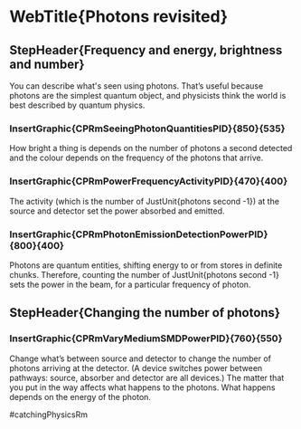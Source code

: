 # WebTitle{Photons revisited}

## StepHeader{Frequency and energy, brightness and number}

You can describe what's seen using photons. That’s useful because photons are the simplest quantum object, and physicists think the world is best described by quantum physics.

### InsertGraphic{CPRmSeeingPhotonQuantitiesPID}{850}{535}

How bright a thing is depends on the number of photons a second detected and  the colour depends on the frequency of the photons that arrive.

### InsertGraphic{CPRmPowerFrequencyActivityPID}{470}{400}

The activity (which is the number of JustUnit{photons second -1}) at the source and detector set the power absorbed and emitted. 

### InsertGraphic{CPRmPhotonEmissionDetectionPowerPID}{800}{400}

Photons are quantum entities, shifting energy to or from stores in definite chunks. Therefore, counting the number of JustUnit{photons second -1} sets the power in the beam, for a particular frequency of photon.

## StepHeader{Changing the number of photons}

### InsertGraphic{CPRmVaryMediumSMDPowerPID}{760}{550}

Change what’s between source and detector to change the number of photons arriving at the detector. (A device switches power between pathways: source, absorber and detector are all devices.) The matter that you put in the way affects what happens to the photons. What happens depends on the energy of the photon.

#catchingPhysicsRm